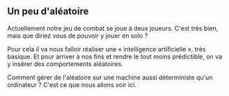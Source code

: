 ## Un peu d'aléatoire

Actuellement notre jeu de combat se joue à deux joueurs.
C'est très bien, mais que diriez vous de pouvoir y jouer en solo ?

Pour cela il va nous falloir réaliser une « intelligence artificielle », très basique.
Et pour arriver à nos fins et rendre le tout moins prédictible, on va y insérer des comportements aléatoires.

Comment gérer de l'aléatoire sur une machine aussi déterministe qu'un ordinateur ?
C'est ce que nous allons voir ici.
